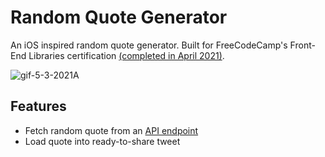 # Random Quote Generator

An iOS inspired random quote generator. Built for FreeCodeCamp's Front-End Libraries certification [(completed in April 2021)](https://www.freecodecamp.org/certification/cvega21/front-end-libraries).

![gif-5-3-2021A](https://user-images.githubusercontent.com/54726618/116953412-cc4fa700-ac52-11eb-96a2-88c1e58bcdb2.gif)


## Features
- Fetch random quote from an [API endpoint](https://type.fit/api/quotes)
- Load quote into ready-to-share tweet
